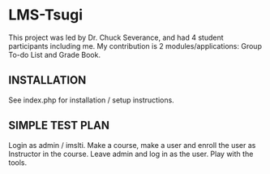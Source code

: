 LMS-Tsugi
=========
This project was led by Dr. Chuck Severance, and had 4 student participants including me.
My contribution is 2 modules/applications: Group To-do List and Grade Book.

INSTALLATION
------------

See index.php for installation / setup instructions.

SIMPLE TEST PLAN
----------------
Login as admin / imslti.   Make a course, make a user and enroll the user as 
Instructor in the course.  Leave admin and log in as the user.  Play with the
tools.

